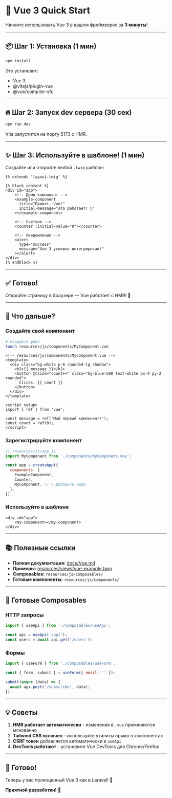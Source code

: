 # 🚀 Vue 3 Quick Start

Начните использовать Vue 3 в вашем фреймворке за **3 минуты**!

---

## 📦 Шаг 1: Установка (1 мин)

```bash
npm install
```

Это установит:
- Vue 3
- @vitejs/plugin-vue
- @vue/compiler-sfc

---

## 🔥 Шаг 2: Запуск dev сервера (30 сек)

```bash
npm run dev
```

Vite запустится на порту 5173 с HMR.

---

## ✨ Шаг 3: Используйте в шаблоне! (1 мин)

Создайте или откройте любой `.twig` шаблон:

```twig
{% extends 'layout.twig' %}

{% block content %}
<div id="app">
    <!-- Демо компонент -->
    <example-component 
      title="Привет, Vue!" 
      initial-message="Это работает! 🎉"
    ></example-component>
    
    <!-- Счетчик -->
    <counter :initial-value="0"></counter>
    
    <!-- Уведомление -->
    <alert 
      type="success" 
      message="Vue 3 успешно интегрирован!"
    ></alert>
</div>
{% endblock %}
```

---

## ✅ Готово!

Откройте страницу в браузере — Vue работает с HMR! 🚀

---

## 🎯 Что дальше?

### Создайте свой компонент

```bash
# Создайте файл
touch resources/js/components/MyComponent.vue
```

```vue
<!-- resources/js/components/MyComponent.vue -->
<template>
  <div class="bg-white p-6 rounded-lg shadow">
    <h2>{{ message }}</h2>
    <button @click="count++" class="bg-blue-500 text-white px-4 py-2 rounded">
      Clicks: {{ count }}
    </button>
  </div>
</template>

<script setup>
import { ref } from 'vue';

const message = ref('Мой первый компонент!');
const count = ref(0);
</script>
```

### Зарегистрируйте компонент

```javascript
// resources/js/app.js
import MyComponent from './components/MyComponent.vue';

const app = createApp({
  components: {
    ExampleComponent,
    Counter,
    MyComponent, // ← Добавьте сюда
  },
});
```

### Используйте в шаблоне

```twig
<div id="app">
    <my-component></my-component>
</div>
```

---

## 📚 Полезные ссылки

- **Полная документация:** [docs/Vue.md](docs/Vue.md)
- **Примеры:** [resources/views/vue-example.twig](resources/views/vue-example.twig)
- **Composables:** `resources/js/composables/`
- **Готовые компоненты:** `resources/js/components/`

---

## 🔧 Готовые Composables

### HTTP запросы

```javascript
import { useApi } from './composables/useApi';

const api = useApi('/api');
const users = await api.get('/users');
```

### Формы

```javascript
import { useForm } from './composables/useForm';

const { form, submit } = useForm({ email: '' });

submit(async (data) => {
  await api.post('/subscribe', data);
});
```

---

## 💡 Советы

1. **HMR работает автоматически** - изменения в `.vue` применяются мгновенно
2. **Tailwind CSS включен** - используйте утилиты прямо в компонентах
3. **CSRF токен** добавляется автоматически в `useApi`
4. **DevTools работают** - установите Vue DevTools для Chrome/Firefox

---

## 🎉 Готово!

Теперь у вас полноценный Vue 3 как в Laravel! 🚀

**Приятной разработки!** 💜

